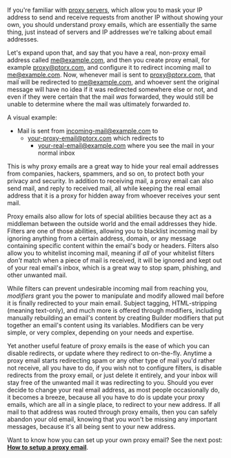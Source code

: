 If you're familiar with [proxy servers](https://en.wikipedia.org/wiki/Proxy_server), which allow you to mask your IP address to send and receive requests from another IP without showing your own, you should understand proxy emails, which are essentially the same thing, just instead of servers and IP addresses we're talking about email addresses.

Let's expand upon that, and say that you have a real, non-proxy email address called me@example.com, and then you create proxy email, for example proxy@ptorx.com, and configure it to redirect incoming mail to me@example.com. Now, whenever mail is sent to proxy@ptorx.com, that mail will be redirected to me@example.com, and whoever sent the original message will have no idea if it was redirected somewhere else or not, and even if they were certain that the mail _was_ forwarded, they would still be unable to determine where the mail was ultimately forwarded _to_.

A visual example:

- Mail is sent from incoming-mail@example.com to
  - your-proxy-email@ptorx.com which redirects to
    - your-real-email@example.com where you see the mail in your normal inbox

This is why proxy emails are a great way to hide your real email addresses from companies, hackers, spammers, and so on, to protect both your privacy and security. In addition to receiving mail, a proxy email can also send mail, and reply to received mail, all while keeping the real email address that it is a proxy for hidden away from whoever receives your sent mail.

Proxy emails also allow for lots of special abilities because they act as a middleman between the outside world and the email addresses they hide. Filters are one of those abilities, allowing you to blacklist incoming mail by ignoring anything from a certain address, domain, or any message containing specific content within the email's body or headers. Filters also allow you to whitelist incoming mail, meaning if _all_ of your whitelist filters _don't_ match when a piece of mail is received, it will be ignored and kept out of your real email's inbox, which is a great way to stop spam, phishing, and other unwanted mail.

While filters can prevent undesirable incoming mail from reaching you, _modifiers_ grant you the power to manipulate and modify allowed mail before it is finally redirected to your main email. Subject tagging, HTML-stripping (meaning text-only), and much more is offered through modifiers, including manually rebuilding an email's content by creating Builder modifiers that put together an email's content using its variables. Modifiers can be very simple, or very complex, depending on your needs and expertise.

Yet another useful feature of proxy emails is the ease of which you can disable redirects, or update where they redirect to on-the-fly. Anytime a proxy email starts redirecting spam or any other type of mail you'd rather not receive, all you have to do, if you wish not to configure filters, is disable redirects from the proxy email, or just delete it entirely, and your inbox will stay free of the unwanted mail it was redirecting to you. Should you ever decide to change your real email address, as most people occasionally do, it becomes a breeze, because all you have to do is update your proxy emails, which are all in a single place, to redirect to your new address. If all mail to that address was routed through proxy emails, then you can safely abandon your old email, knowing that you won't be missing any important messages, because it's all being sent to your new address.

Want to know how you can set up your own proxy email? See the next post: **[How to setup a proxy email](/blog/ptorx/2018/07/2-how-to-setup-a-proxy-email)**.
